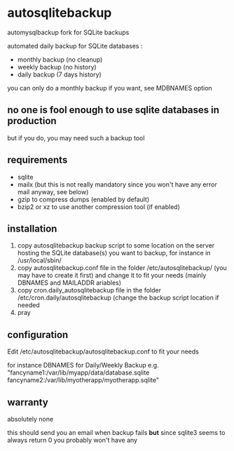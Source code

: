 # autosqlitebackup
automysqlbackup fork for SQLite backups

automated daily backup for SQLite databases :
 - monthly backup (no cleanup)
 - weekly backup (no history)
 - daily backup (7 days history)
 
 you can only do a monthly backup if you want, see MDBNAMES option

## no one is fool enough to use sqlite databases in production
but if you do, you may need such a backup tool

## requirements

- sqlite
- mailx (but this is not really mandatory since you won't have any error mail anyway, see below)
- gzip to compress dumps (enabled by default)
- bzip2 or xz to use another compression tool (if enabled)

## installation
1. copy autosqlitebackup backup script to some location on the server hosting the SQLite database(s) you want to backup, for instance in /usr/local/sbin/
2. copy autosqlitebackup.conf file in the folder /etc/autosqlitebackup/ (you may have to create it first) and change it to fit your needs (mainly DBNAMES and MAILADDR ariables)
3. copy cron.daily_autosqlitebackup file in the folder /etc/cron.daily/autosqlitebackup (change the backup script location if needed
4. pray

## configuration

Edit /etc/autosqlitebackup/autosqlitebackup.conf to fit your needs

for instance DBNAMES for Daily/Weekly Backup e.g. "fancyname1:/var/lib/myapp/data/database.sqlite fancyname2:/var/lib/myotherapp/myotherapp.sqlite"


## warranty

absolutely none

this should send you an email when backup fails **but** since sqlite3 seems to always return 0 you probably won't have any
